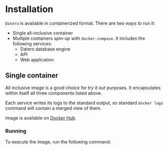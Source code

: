 # Installation

`Datero` is available in containerized format.
There are two ways to run it:

- Single all-inclusive container
- Multiple containers spin-up with `docker-compose`. It includes the following services:
    - Datero database engine
    - API
    - Web application

## Single container
All inclusive image is a good choice for _try it out_ purposes. It encapsulates within itself all three components listed above.

Each service writes its logs to the standard output, so standard `docker logs` command will contain a merged view of them.

Image is available on [Docker Hub](https://hub.docker.com/r/chumaky/datero).

### Running
To execute the image, run the following command:

```bash

```
